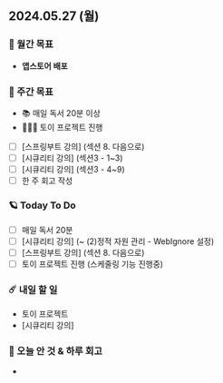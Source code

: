 ## 2024.05.27 (월)

### 🚀 월간 목표

- **앱스토어 배포**
  <br/>

### 💫 주간 목표

- 📚 매일 독서 20분 이상
- 🦹🏻‍♀️ 토이 프로젝트 진행
- [ ] [스프링부트 강의] (섹션 8. 다음으로)
- [ ] [시큐리티 강의] (섹션3 - 1~3)
- [ ] [시큐리티 강의] (섹션3 - 4~9)
- [ ] 한 주 회고 작성
  <br/>

### 🪐 Today To Do

- [ ] 매일 독서 20분
- [ ] [시큐리티 강의] (~ (2)정적 자원 관리 - WebIgnore 설정)
- [ ] [스프링부트 강의] (섹션 8. 다음으로)
- [ ] 토이 프로젝트 진행 (스케줄링 기능 진행중)
  <br/>

### ☄️ 내일 할 일

- 토이 프로젝트
- [시큐리티 강의]
  <br/>

### 👾 오늘 안 것 & 하루 회고

- 